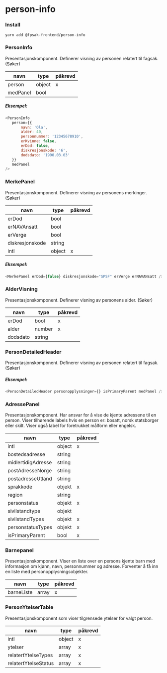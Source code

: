 # person-info

### Install
```
yarn add @fpsak-frontend/person-info
```

### PersonInfo
 Presentasjonskomponent. Definerer visning av personen relatert til fagsak. (Søker)

| navn     | type   | påkrevd |
|----------|--------|---------|
| person   | object |    x    |
| medPanel | bool   |         |

 ##### Eksempel:
 ```js
<PersonInfo
    person={{
        navn: 'Ola',
        alder: 40,
        personnummer: '12345678910',
        erKvinne: false,
        erDod: false,
        diskresjonskode: '6',
        dodsdato: '1990.03.03'
    }}
    medPanel
/>
```

### MerkePanel
Presentasjonskomponent. Definerer visning av personens merkinger. (Søker)

| navn            | type   | påkrevd |
|-----------------|--------|---------|
| erDod           | bool   |         |
| erNAVAnsatt     | bool   |         |
| erVerge         | bool   |         |
| diskresjonskode | string |         |
| intl            | object |    x    |

##### Eksempel:
```js
<MerkePanel erDod={false} diskresjonskode="SPSF" erVerge erNAVANsatt />
```

### AlderVisning
Presentasjonskomponent. Definerer visning av personens alder. (Søker)

| navn     | type   | påkrevd |
|----------|--------|---------|
| erDod    | bool   |    x    |
| alder    | number |    x    |
| dodsdato | string |         |



### PersonDetailedHeader
Presentasjonskomponent. Definerer visning av personen relatert til fagsak. (Søker)

##### Eksempel:
```js
<PersonDetailedHeader personopplysninger={} isPrimaryParent medPanel />
```


### AdressePanel
Presentasjonskomponent. Har ansvar for å vise de kjente adressene til en person. Viser tilhørende labels hvis
en person er: bosatt, norsk statsborger eller skilt. Viser også label for foretrukket målform eller engelsk.

| navn               | type   | påkrevd |
|--------------------|--------|---------|
| intl               | object |   x     |
| bostedsadresse     | string |         |
| midlertidigAdresse | string |         |
| postAdresseNorge   | string |         |
| postadresseUtland  | string |         |
| sprakkode          | objekt |   x     |
| region             | string |         |
| personstatus       | objekt |   x     |
| sivilstandtype     | objekt |         |
| sivilstandTypes    | objekt |   x     |
| personstatusTypes  | objekt |   x     |
| isPrimaryParent    | bool   |   x     |

### Barnepanel
Presentasjonskomponent. Viser en liste over en persons kjente barn med informasjon om
kjønn, navn, personnummer og adresse. Forventer å få inn en liste med personopplysningsobjekter.

| navn       | type  | påkrevd |
|------------|-------|---------|
| barneListe | array |    x    |


### PersonYtelserTable
Presentasjonskomponent som viser tilgrensede ytelser for valgt person.

| navn                 | type   | påkrevd |
|----------------------|--------|---------|
| intl                 | object |   x     |
| ytelser              | array  |   x     |
| relatertYtelseTypes  | array  |   x     |
| relatertYtelseStatus | array  |   x     |

